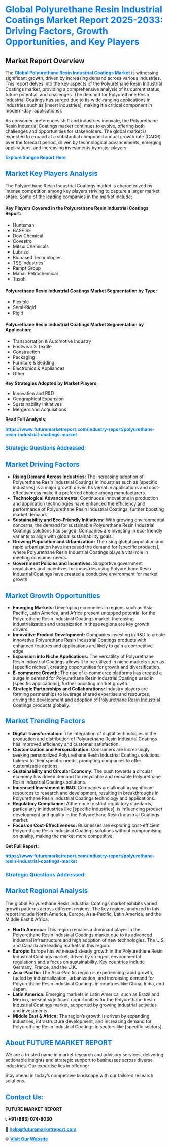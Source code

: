 <h1 style="color: #007BFF;">Global Polyurethane Resin Industrial Coatings Market Report 2025-2033: Driving Factors, Growth Opportunities, and Key Players</h1>

<section id="overview">
<h2>Market Report Overview</h2>
<p>The <a href="https://www.futuremarketreport.com/industry-report/polyurethane-resin-industrial-coatings-market" style="color: #007BFF; text-decoration: none;"><strong>Global Polyurethane Resin Industrial Coatings Market</strong></a> is witnessing significant growth, driven by increasing demand across various industries. This report delves into the key aspects of the Polyurethane Resin Industrial Coatings market, providing a comprehensive analysis of its current status, future potential, and challenges. The demand for Polyurethane Resin Industrial Coatings has surged due to its wide-ranging applications in industries such as [insert industries], making it a critical component in modern-day [applications].</p>
<p>As consumer preferences shift and industries innovate, the Polyurethane Resin Industrial Coatings market continues to evolve, offering both challenges and opportunities for stakeholders. The global market is expected to expand at a substantial compound annual growth rate (CAGR) over the forecast period, driven by technological advancements, emerging applications, and increasing investments by major players.</p>
</section>

<section id="overview">
<p><a href="https://www.futuremarketreport.com/request-sample/reportId=32717" style="color: #007BFF; text-decoration: none;"><strong>Explore Sample Report Here</strong></a></p>
</section>

<section id="key-players">
<h2 style="color: #007BFF;">Market Key Players Analysis</h2>
<p>The Polyurethane Resin Industrial Coatings market is characterized by intense competition among key players striving to capture a larger market share. Some of the leading companies in the market include:</p>
<h4>Key Players Covered in the Polyurethane Resin Industrial Coatings Report:</h4>
<ul><li>Huntsman</li><li>BASF SE</li><li>Dow Chemical</li><li>Covestro</li><li>Mitsui Chemicals</li><li>Lubrizol</li><li>Biobased Technologies</li><li>TSE Industries</li><li>Rampf Group</li><li>Manali Petrochemical</li><li>Tosoh</li></ul>
<h4>Polyurethane Resin Industrial Coatings Market Segmentation by Type:</h4>
<ul><li>Flexible</li><li>Semi-Rigid</li><li>Rigid</li></ul>

<h4>Polyurethane Resin Industrial Coatings Market Segmentation by Application:</h4>
<ul><li>Transportation &amp; Automotive Industry</li><li>Footwear &amp; Textile</li><li>Construction</li><li>Packaging</li><li>Furniture &amp; Bedding</li><li>Electronics &amp; Appliances</li><li>Other</li></ul>
<p><strong>Key Strategies Adopted by Market Players:</strong></p>
<ul>
<li>Innovation and R&D</li>
<li>Geographical Expansion</li>
<li>Sustainability Initiatives</li>
<li>Mergers and Acquisitions</li>
</ul>
</section>

<section>
<p><strong>Read Full Analysis: </strong></p><a href="https://www.futuremarketreport.com/industry-report/polyurethane-resin-industrial-coatings-market" style="color: #007BFF; text-decoration: none;"><strong>https://www.futuremarketreport.com/industry-report/polyurethane-resin-industrial-coatings-market</strong></a>
<h3 style="color: #007BFF;">Strategic Questions Addressed:</h3>
</section>

<section id="driving-factors">
<h2 style="color: #007BFF;">Market Driving Factors</h2>
<ul>
<li><strong>Rising Demand Across Industries:</strong> The increasing adoption of Polyurethane Resin Industrial Coatings in industries such as [specific industries] is a major growth driver. Its versatile applications and cost-effectiveness make it a preferred choice among manufacturers.</li>
<li><strong>Technological Advancements:</strong> Continuous innovations in production and application technologies have enhanced the efficiency and performance of Polyurethane Resin Industrial Coatings, further boosting market demand.</li>
<li><strong>Sustainability and Eco-Friendly Initiatives:</strong> With growing environmental concerns, the demand for sustainable Polyurethane Resin Industrial Coatings solutions has surged. Companies are investing in eco-friendly variants to align with global sustainability goals.</li>
<li><strong>Growing Population and Urbanization:</strong> The rising global population and rapid urbanization have increased the demand for [specific products], where Polyurethane Resin Industrial Coatings plays a vital role in meeting consumer needs.</li>
<li><strong>Government Policies and Incentives:</strong> Supportive government regulations and incentives for industries using Polyurethane Resin Industrial Coatings have created a conducive environment for market growth.</li>
</ul>
</section>

<section id="growth-opportunities">
<h2 style="color: #007BFF;">Market Growth Opportunities</h2>
<ul>
<li><strong>Emerging Markets:</strong> Developing economies in regions such as Asia-Pacific, Latin America, and Africa present untapped potential for the Polyurethane Resin Industrial Coatings market. Increasing industrialization and urbanization in these regions are key growth drivers.</li>
<li><strong>Innovative Product Development:</strong> Companies investing in R&D to create innovative Polyurethane Resin Industrial Coatings products with enhanced features and applications are likely to gain a competitive edge.</li>
<li><strong>Expansion into Niche Applications:</strong> The versatility of Polyurethane Resin Industrial Coatings allows it to be utilized in niche markets such as [specific niches], creating opportunities for growth and diversification.</li>
<li><strong>E-commerce Growth:</strong> The rise of e-commerce platforms has created a surge in demand for Polyurethane Resin Industrial Coatings used in [specific applications], further boosting market growth.</li>
<li><strong>Strategic Partnerships and Collaborations:</strong> Industry players are forming partnerships to leverage shared expertise and resources, driving the development and adoption of Polyurethane Resin Industrial Coatings products globally.</li>
</ul>
</section>

<section id="trending-factors">
<h2 style="color: #007BFF;">Market Trending Factors</h2>
<ul>
<li><strong>Digital Transformation:</strong> The integration of digital technologies in the production and distribution of Polyurethane Resin Industrial Coatings has improved efficiency and customer satisfaction.</li>
<li><strong>Customization and Personalization:</strong> Consumers are increasingly seeking personalized Polyurethane Resin Industrial Coatings solutions tailored to their specific needs, prompting companies to offer customizable options.</li>
<li><strong>Sustainability and Circular Economy:</strong> The push towards a circular economy has driven demand for recyclable and reusable Polyurethane Resin Industrial Coatings solutions.</li>
<li><strong>Increased Investment in R&D:</strong> Companies are allocating significant resources to research and development, resulting in breakthroughs in Polyurethane Resin Industrial Coatings technology and applications.</li>
<li><strong>Regulatory Compliance:</strong> Adherence to strict regulatory standards, particularly in industries like [specific industries], is influencing product development and quality in the Polyurethane Resin Industrial Coatings market.</li>
<li><strong>Focus on Cost-Effectiveness:</strong> Businesses are exploring cost-efficient Polyurethane Resin Industrial Coatings solutions without compromising on quality, making the market more competitive.</li>
</ul>
</section>

<section>
<p><strong>Get Full Report: </strong></p><a href="https://www.futuremarketreport.com/industry-report/polyurethane-resin-industrial-coatings-market" style="color: #007BFF; text-decoration: none;"><strong>https://www.futuremarketreport.com/industry-report/polyurethane-resin-industrial-coatings-market</strong></a>
<h3 style="color: #007BFF;">Strategic Questions Addressed:</h3>
</section>


<section id="regional-analysis">
<h2 style="color: #007BFF;">Market Regional Analysis</h2>
<p>The global Polyurethane Resin Industrial Coatings market exhibits varied growth patterns across different regions. The key regions analyzed in this report include North America, Europe, Asia-Pacific, Latin America, and the Middle East & Africa:</p>
<ul>
<li><strong>North America:</strong> This region remains a dominant player in the Polyurethane Resin Industrial Coatings market due to its advanced industrial infrastructure and high adoption of new technologies. The U.S. and Canada are leading markets in this region.</li>
<li><strong>Europe:</strong> Europe has witnessed steady growth in the Polyurethane Resin Industrial Coatings market, driven by stringent environmental regulations and a focus on sustainability. Key countries include Germany, France, and the U.K.</li>
<li><strong>Asia-Pacific:</strong> The Asia-Pacific region is experiencing rapid growth, fueled by industrialization, urbanization, and increasing demand for Polyurethane Resin Industrial Coatings in countries like China, India, and Japan.</li>
<li><strong>Latin America:</strong> Emerging markets in Latin America, such as Brazil and Mexico, present significant opportunities for the Polyurethane Resin Industrial Coatings market, supported by growing industrial activities and investments.</li>
<li><strong>Middle East & Africa:</strong> The region’s growth is driven by expanding industries, infrastructure development, and increasing demand for Polyurethane Resin Industrial Coatings in sectors like [specific sectors].</li>
</ul>
</section>

<footer>
<h2 style="color: #007BFF;">About FUTURE MARKET REPORT</h2>
<p>We are a trusted name in market research and advisory services, delivering actionable insights and strategic support to businesses across diverse industries. Our expertise lies in offering:</p>

<p>Stay ahead in today’s competitive landscape with our tailored research solutions.</p>

<h2 style="color: #007BFF;">Contact Us:</h2>
<p><strong>FUTURE MARKET REPORT</strong></p>
<p>📞 <strong>+91 (883) 074-8030</strong></p>
<p>📧 <strong><a href="mailto:help@futuremarketreport.com" style="color: #007BFF;">help@futuremarketreport.com</a></strong></p>
<p>🌐 <strong><a href="https://www.futuremarketreport.com/" style="color: #007BFF;">Visit Our Website</a></strong></p>
</footer>